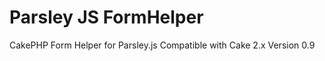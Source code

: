 Parsley JS FormHelper
===========

CakePHP Form Helper for Parsley.js
Compatible with Cake 2.x
Version 0.9
